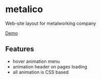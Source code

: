 # metalico
Web-site layout for metalworking company

[Demo](http://tigra.zzz.com.ua/demo/metalico/index.html)

## Features

- hover animation menu
- animation header on pages loading
- all animation is CSS based
